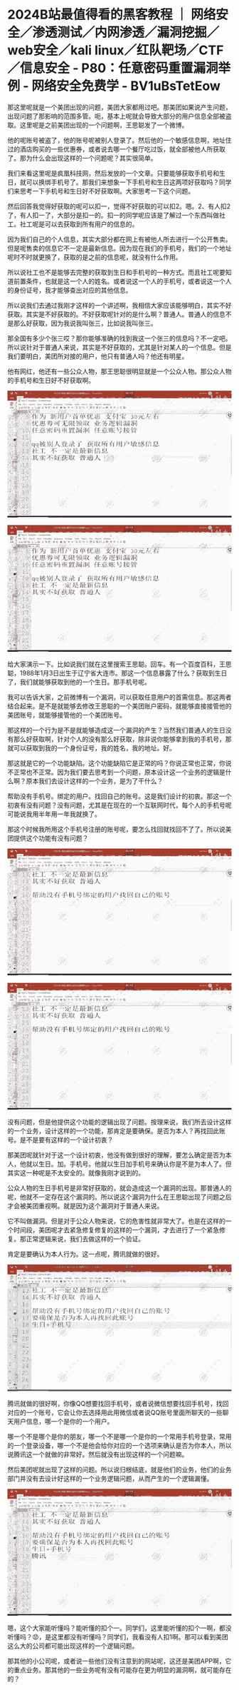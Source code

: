 # 2024B站最值得看的黑客教程 ｜ 网络安全／渗透测试／内网渗透／漏洞挖掘／web安全／kali linux／红队靶场／CTF／信息安全 - P80：任意密码重置漏洞举例 - 网络安全免费学 - BV1uBsTetEow

那这里呢就是一个美团出现的问题，美团大家都用过吧。那美团如果说产生问题，出现问题了那影响的范围多管。呃，基本上呢就会导致大部分的用户信息全部被盗取。这里呢是之前美团出现的一个问题啊，王思聪发了一个微博。

他的呢账号被盗了，他的账号呢被别人登录了。然后他的一个敏感信息啊，地址住过的酒店购买的一些优惠券，或者说去哪一个餐厅吃过饭，就全部被他人所获取了。那为什么会出现这样的一个问题呢？其实很简单。

我们来看这里呢是疯凰科技网，然后发放的一个文章。只要能够获取手机号和生日，就可以换绑手机号了。那我们来想象一下手机号和生日这两项好获取吗？同学们来思考一下手机号和生日好不好获取啊。大家思考一下这个问题。

然后回答我觉得好获取的呢可以扣一，觉得不好获取的可以扣2。嗯。2、有人扣2了，有人扣一了，大部分是扣一的。扣一的同学呢应该是了解过一个东西叫做社工。社工呢是可以去获取到所有用户的信息的。

因为我们自己的个人信息，其实大部分都在网上有被他人所去进行一个公开售卖。但是呢售卖的信息它不一定是最新信息。因为现在我们的手机号，我们的一个地址呢时不时就更换了，获取的是之前的信息呢，就没有什么作用。

所以说社工也不是能够去完整的获取到生日和手机号的一种方式。而且社工呢要知道前置条件，也就是这一个人的姓名。或者说这一个人的手机号，或者说这一个人的身份证号，我才能够查出对应的其他信息。

所以说我们去通过我刚才这样的一个讲述啊，我相信大家应该能够明白，其实不好获取。其实是不好获取的。不好获取呢针对的是什么啊？普通人。普通人的信息不是那么好获取，因为我说我叫张三，比如说我叫张三。

那全国有多少个张三哎？那你能够准确的找到我这一个张三的信息吗？不一定吧。所以说针对于普通人来说，其实是不好获取的，尤其是针对某人的一个信息。但是我们要明白，美团所对接的用户，他只有普通人吗？他还有明星。

他有网红，他还有一些公众人物，那王思聪很明显就是一个公众人物。那公众人物的手机号和生日好不好获取啊。

![](img/76c7675fa9da3b159c7a37b9155e05d8_1.png)

![](img/76c7675fa9da3b159c7a37b9155e05d8_2.png)

给大家演示一下。比如说我们就在这里搜索王思聪。回车。有一个百度百科，王思聪，1988年1月3日出生于辽宁省大连市。那这一个信息暴露了什么？获取到生日了，我们就能够获取到他的一个生日。那手机号呢。

我可以告诉大家，之前微博有一个漏洞，可以获取任意用户的首需信息。那这两者结合起来。是不是就能够去修改王思聪的一个美团账户密码，就能够直接接管他的美团账号，就能够接管他的一个美团账号。

那这样的一个行为是不是就能够造成这一个漏洞的产生？当然我们普通人的生日没有那么好获取啊，针对个人的没有那么好获取，除非说你能够拿到我的手机号，那就可以获取到我的一个身份证号，我的姓名，我的地址。好。

那这就是它的一个功能缺陷。这个功能缺陷它是正常的吗？你说正常也正常，你说不正常也不正常。因为我们要去思考到一个问题，原本设计这一个业务的逻辑是什么啊？原本我们去设计这样的一个业务，是为了干什么？

帮助没有手机号。绑定的用户。找回自己的账号。这是我们设计的初衷。那这一个初衷有没有问题？没有问题，尤其是在现在的一个互联网时代，每个人的手机号呢可能说我用半年用一年我就换了。

那这个时候我所用这个手机号注册的账号呢，要怎么找回就找回不了了。所以说美团提供这个功能有没有问题？

![](img/76c7675fa9da3b159c7a37b9155e05d8_4.png)

![](img/76c7675fa9da3b159c7a37b9155e05d8_5.png)

没有问题，但是他提供这个功能的逻辑出现了问题。按理来说，我们所去设计这样的一个业务，设计这样的一个功能，那肯定是要确保。是否为本人？再找回此账号。是不是要有这样的一个设计初衷？

那美团呢就针对于这一个设计初衷，他没有做到很好的理解，要怎么确定是否为本人，他就以生日。加。手机号。他就以生日加手机号来确认你是不是为本人了。但其实这一种呢是不太安全的。就像我刚才说到的。

公众人物的生日手机号是非常好获取的，就会造成这一个漏洞的出现。那普通人的呢，他就不一定存在这个漏洞的。所以说这个漏洞为什么在王思聪出现了问题之后才会被美团重视啊。就是因为这个漏洞对于普通人来说。

它不叫做漏洞。但是对于公众人物来说，它的危害性就非常大了。也是在这样的一个时间段，美团呢才去紧急修复修复的这样的一个漏洞，才去进行了一个紧急修复。那正常逻辑来说，我们去做这样的一个验证。

肯定是要确认为本人行为。这一点呢，腾讯就做的很好。

![](img/76c7675fa9da3b159c7a37b9155e05d8_7.png)

腾讯就做的很好啊，你像QQ想要找回手机号，或者说微信想要找回手机号，找回对应的一个账号，它会让你去选择用此用微信或者说QQ账号里面所聊天的一些聊天用户信息，哪一个是你的一个用户。

哪一个不是哪个是你的朋友，哪一个不是哪一个是你的一个常用手机号登录，常用的一个登录设备，哪一个不是他会给你对应的一个选项来确认是否为你本人，所以说腾讯这一个就做的非常好。然后就没有出现这样的一个问题嘛。

然后美团呢就出现了这样的问题。所以说归根结底，就是他们的业务，他们的业务部门并没有去设计好这样的一个业务逻辑问题，从而产生的一个逻辑漏懂。



![](img/76c7675fa9da3b159c7a37b9155e05d8_9.png)

嗯，这个大家能听懂吗？能听懂的扣个一。同学们，这里能听懂的扣个一啊，都没听懂吗？😡，是这里都没有听懂吗？同学们，我看没有人扣1啊。那可以看到美团这么大的公司都可能出现这样的一个逻辑问题。

那其他的小公司呢，或者说一些他们没有注意到的网站呢，这还是美团APP啊，它的重点业务。那其他的一些业务呢有没有可能存在更为明显的漏洞啊，就可能存在的？

